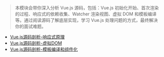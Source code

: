 > 本模块会带你深入分析 Vue.js 源码，包括：Vue.js 初始化开始、首次渲染的过程、响应式的依赖收集、Watcher 渲染视图、虚拟 DOM 和模板编译等。通过阅读源码了解底层实现，学习 Vue.js 处理问题的方式，最终解决你的面试难题。

+ [Vue.js源码剖析-响应式原理](./01-Vue.js源码剖析-响应式原理.md)
+ [Vue.js源码剖析-虚拟DOM](./02-Vue.js源码剖析-虚拟DOM.md)
+ [Vue.js源码剖析-模板编译和组件化](./03-Vue.js源码剖析-模板编译和组件化.md)

